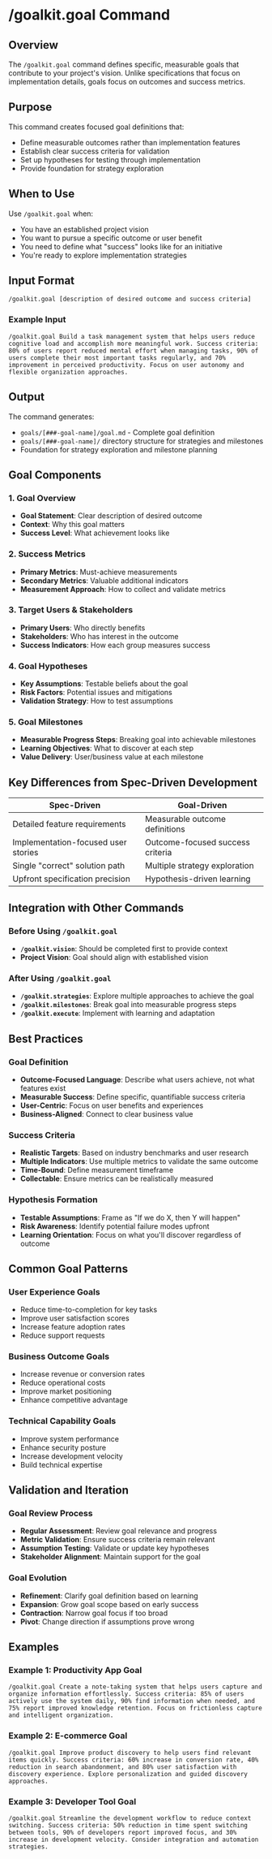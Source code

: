 # /goalkit.goal Command

## Overview

The `/goalkit.goal` command defines specific, measurable goals that contribute to your project's vision. Unlike specifications that focus on implementation details, goals focus on outcomes and success metrics.

## Purpose

This command creates focused goal definitions that:
- Define measurable outcomes rather than implementation features
- Establish clear success criteria for validation
- Set up hypotheses for testing through implementation
- Provide foundation for strategy exploration

## When to Use

Use `/goalkit.goal` when:
- You have an established project vision
- You want to pursue a specific outcome or user benefit
- You need to define what "success" looks like for an initiative
- You're ready to explore implementation strategies

## Input Format

```
/goalkit.goal [description of desired outcome and success criteria]
```

### Example Input

```
/goalkit.goal Build a task management system that helps users reduce cognitive load and accomplish more meaningful work. Success criteria: 80% of users report reduced mental effort when managing tasks, 90% of users complete their most important tasks regularly, and 70% improvement in perceived productivity. Focus on user autonomy and flexible organization approaches.
```

## Output

The command generates:
- `goals/[###-goal-name]/goal.md` - Complete goal definition
- `goals/[###-goal-name]/` directory structure for strategies and milestones
- Foundation for strategy exploration and milestone planning

## Goal Components

### 1. Goal Overview
- **Goal Statement**: Clear description of desired outcome
- **Context**: Why this goal matters
- **Success Level**: What achievement looks like

### 2. Success Metrics
- **Primary Metrics**: Must-achieve measurements
- **Secondary Metrics**: Valuable additional indicators
- **Measurement Approach**: How to collect and validate metrics

### 3. Target Users & Stakeholders
- **Primary Users**: Who directly benefits
- **Stakeholders**: Who has interest in the outcome
- **Success Indicators**: How each group measures success

### 4. Goal Hypotheses
- **Key Assumptions**: Testable beliefs about the goal
- **Risk Factors**: Potential issues and mitigations
- **Validation Strategy**: How to test assumptions

### 5. Goal Milestones
- **Measurable Progress Steps**: Breaking goal into achievable milestones
- **Learning Objectives**: What to discover at each step
- **Value Delivery**: User/business value at each milestone

## Key Differences from Spec-Driven Development

| Spec-Driven | Goal-Driven |
|-------------|-------------|
| Detailed feature requirements | Measurable outcome definitions |
| Implementation-focused user stories | Outcome-focused success criteria |
| Single "correct" solution path | Multiple strategy exploration |
| Upfront specification precision | Hypothesis-driven learning |

## Integration with Other Commands

### Before Using `/goalkit.goal`
- **`/goalkit.vision`**: Should be completed first to provide context
- **Project Vision**: Goal should align with established vision

### After Using `/goalkit.goal`
- **`/goalkit.strategies`**: Explore multiple approaches to achieve the goal
- **`/goalkit.milestones`**: Break goal into measurable progress steps
- **`/goalkit.execute`**: Implement with learning and adaptation

## Best Practices

### Goal Definition
- **Outcome-Focused Language**: Describe what users achieve, not what features exist
- **Measurable Success**: Define specific, quantifiable success criteria
- **User-Centric**: Focus on user benefits and experiences
- **Business-Aligned**: Connect to clear business value

### Success Criteria
- **Realistic Targets**: Based on industry benchmarks and user research
- **Multiple Indicators**: Use multiple metrics to validate the same outcome
- **Time-Bound**: Define measurement timeframe
- **Collectable**: Ensure metrics can be realistically measured

### Hypothesis Formation
- **Testable Assumptions**: Frame as "If we do X, then Y will happen"
- **Risk Awareness**: Identify potential failure modes upfront
- **Learning Orientation**: Focus on what you'll discover regardless of outcome

## Common Goal Patterns

### User Experience Goals
- Reduce time-to-completion for key tasks
- Improve user satisfaction scores
- Increase feature adoption rates
- Reduce support requests

### Business Outcome Goals
- Increase revenue or conversion rates
- Reduce operational costs
- Improve market positioning
- Enhance competitive advantage

### Technical Capability Goals
- Improve system performance
- Enhance security posture
- Increase development velocity
- Build technical expertise

## Validation and Iteration

### Goal Review Process
- **Regular Assessment**: Review goal relevance and progress
- **Metric Validation**: Ensure success criteria remain relevant
- **Assumption Testing**: Validate or update key hypotheses
- **Stakeholder Alignment**: Maintain support for the goal

### Goal Evolution
- **Refinement**: Clarify goal definition based on learning
- **Expansion**: Grow goal scope based on early success
- **Contraction**: Narrow goal focus if too broad
- **Pivot**: Change direction if assumptions prove wrong

## Examples

### Example 1: Productivity App Goal
```
/goalkit.goal Create a note-taking system that helps users capture and organize information effortlessly. Success criteria: 85% of users actively use the system daily, 90% find information when needed, and 75% report improved knowledge retention. Focus on frictionless capture and intelligent organization.
```

### Example 2: E-commerce Goal
```
/goalkit.goal Improve product discovery to help users find relevant items quickly. Success criteria: 60% increase in conversion rate, 40% reduction in search abandonment, and 80% user satisfaction with discovery experience. Explore personalization and guided discovery approaches.
```

### Example 3: Developer Tool Goal
```
/goalkit.goal Streamline the development workflow to reduce context switching. Success criteria: 50% reduction in time spent switching between tools, 90% of developers report improved focus, and 30% increase in development velocity. Consider integration and automation strategies.